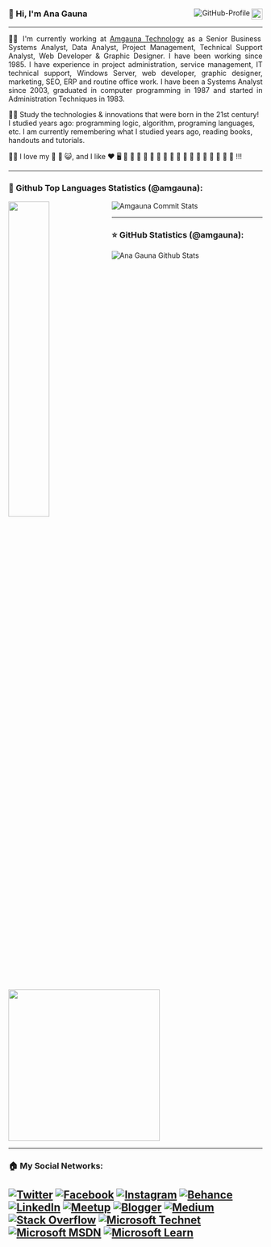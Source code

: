 <div>  
<a href="https://github.com/amgauna"><img src="https://img.shields.io/github/followers/amgauna?label=follow&style=social&link=https://www.github.com/amgauna/" height="22" title="Follow me" align="right" alt="GitHub-Followers"></a> <img src="https://komarev.com/ghpvc/?username=amgauna&label=Profile%20views&color=0e75b6&style=flat-square&color=yellow&link=https://www.github.com/amgauna/" title="Profile views" align="right" alt="GitHub-Profile"/> 

### 👩 Hi, I'm Ana Gauna 
---
  
<p align="justify"> 
👩‍💼 I'm currently working at <a href="http://www.amgauna.com.br">Amgauna Technology</a> as a Senior Business Systems Analyst, Data Analyst, Project Management, Technical Support Analyst, Web Developer & Graphic Designer. I have been working since 1985. I have experience in project administration, service management, IT technical support, Windows Server, web developer, graphic designer, marketing, SEO, ERP and routine office work. I have been a Systems Analyst since 2003, graduated in computer programming in 1987 and started in Administration Techniques in 1983.

👩‍🎓 Study the technologies & innovations that were born in the 21st century! I studied years ago: programming logic, algorithm, programing languages, etc. I am currently remembering what I studied years ago, reading books, handouts and tutorials. 
  
👩‍👧 I love my 👧 🐶 😺, and I like ❤️ 🖥️ 🎵 🎦 🎄 🌹 🥞 🍫 🍓 🥤 🍇 🍊 🥓 🍔 🍕 🌭 🍦 🧁 🍰 !!!
 
</p>

  
---
### 🧡 Github Top Languages Statistics (@amgauna):

<img width="40%" align="left" src="https://github-readme-stats.vercel.app/api/top-langs/?username=amgauna&layout=compact&langs_count=16&theme=default&link=https://www.github.com/amgauna/">   
 
![Amgauna Commit Stats](https://github-profile-summary-cards.vercel.app/api/cards/most-commit-language?username=amgauna&theme=default&width="30%"&align="right")  

  
---
### ⭐ GitHub Statistics (@amgauna):
  
![Ana Gauna Github Stats](https://github-readme-stats.vercel.app/api?&username=amgauna&show_icons=true&hide=contribs,prs&cache_seconds=86400&theme=buefy&width="300px"&link=https://www.github.com/amgauna/)<img src="https://github-readme-streak-stats.herokuapp.com/?user=amgauna&hide_border=true&theme=default&link=https://www.github.com/amgauna/" width="300px"> 

  
---
### 🏠 My Social Networks: <br />

<a href="https://www.twitter.com/amgauna/"> ![Twitter](https://img.shields.io/badge/Twitter-%231DA1F2.svg?style=for-the-badge&logo=Twitter&logoColor=white)</a>
<a href="https://www.facebook.com/amgauna/"> ![Facebook](https://img.shields.io/badge/Facebook-%231877F2.svg?style=for-the-badge&logo=Facebook&logoColor=white)</a>
<a href="https://www.instagram.com/amgauna/"> ![Instagram](https://img.shields.io/badge/Instagram-%23E4405F.svg?style=for-the-badge&logo=Instagram&logoColor=white)</a>
<a href="https://www.behance.net/amgauna/"> ![Behance](https://img.shields.io/badge/Behance-1769ff?style=for-the-badge&logo=behance&logoColor=white)</a>
<a href="https://www.linkedin.com/in/amgauna/"> ![LinkedIn](https://img.shields.io/badge/Linkedin-%230077B5.svg?style=for-the-badge&logo=Linkedin&logoColor=white)</a>
<a href="https://www.meetup.com/pt-BR/members/224719753/"> ![Meetup](https://img.shields.io/badge/Meetup-f64363?style=for-the-badge&logo=meetup&logoColor=white)</a>
<a href="https://anagaunatech.blogspot.com"> ![Blogger](https://img.shields.io/badge/Blogger-FF5722?style=for-the-badge&logo=blogger&logoColor=white)</a>
<a href="https://medium.com/@anagauna"> ![Medium](https://img.shields.io/badge/Medium-12100E?style=for-the-badge&logo=medium&logoColor=white)</a>
<a href="https://stackoverflow.com/users/story/13494129/">![Stack Overflow](https://img.shields.io/badge/-Stackoverflow-FE7A16?style=for-the-badge&logo=stack-overflow&logoColor=white)</a>
<a href="https://social.technet.microsoft.com/profile/ana%20gauna/"> ![Microsoft Technet](https://img.shields.io/badge/Microsoft%20Tecnet-0078D4?style=for-the-badge&logo=microsoft&logoColor=white)</a>
<a href="https://social.msdn.microsoft.com/profile/ana%20gauna/?ws=usercard-hover"> ![Microsoft MSDN](https://img.shields.io/badge/Microsoft%20MSDN-0078D4?style=for-the-badge&logo=microsoft&logoColor=white)</a>
<a href="https://docs.microsoft.com/pt-br/users/amgauna/"> ![Microsoft Learn](https://img.shields.io/badge/Microsoft%20Learn-0078D4?style=for-the-badge&logo=microsoft&logoColor=white)</a>
---  
